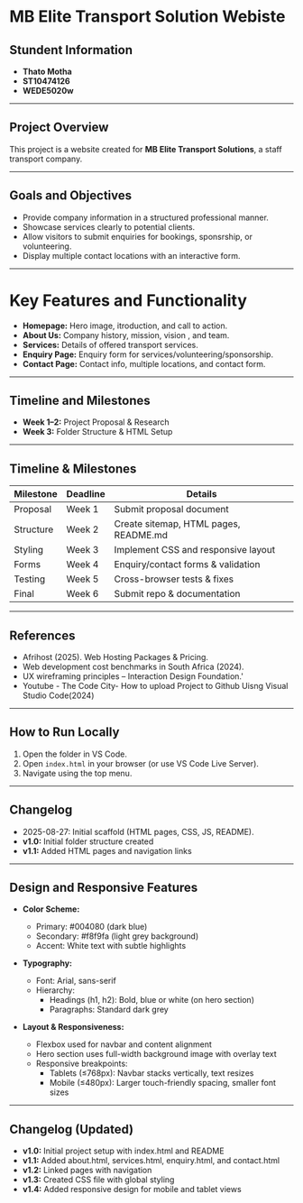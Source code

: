 # MB Elite Transport Solution Webiste 

## Stundent Information
- **Thato Motha**
- **ST10474126**
- **WEDE5020w**

---

## Project Overview
This project is a website created for **MB Elite Transport Solutions**, a staff transport company.

---

## Goals and Objectives
- Provide company information in a structured professional manner.
- Showcase services clearly to potential clients.
- Allow visitors to submit enquiries for bookings, sponsrship, or volunteering.
- Display multiple contact locations with an interactive form.

---

# Key Features and Functionality
- **Homepage:** Hero image, itroduction, and call to action.
- **About Us:** Company history, mission, vision , and team.
- **Services:** Details of offered transport services.  
- **Enquiry Page:** Enquiry form for services/volunteering/sponsorship.  
- **Contact Page:** Contact info, multiple locations, and contact form.  

---

## Timeline and Milestones  
- **Week 1–2:** Project Proposal & Research  
- **Week 3:** Folder Structure & HTML Setup  

---

## Timeline & Milestones
| Milestone | Deadline | Details |
|---|---|---|
| Proposal | Week 1 | Submit proposal document |
| Structure | Week 2 | Create sitemap, HTML pages, README.md |
| Styling | Week 3 | Implement CSS and responsive layout |
| Forms | Week 4 | Enquiry/contact forms & validation |
| Testing | Week 5 | Cross-browser tests & fixes |
| Final | Week 6 | Submit repo & documentation |

---

## References
- Afrihost (2025). Web Hosting Packages & Pricing.
- Web development cost benchmarks in South Africa (2024).
- UX wireframing principles – Interaction Design Foundation.'
-  Youtube - The Code City- How to upload Project to Github Uisng Visual Studio Code(2024)


---

## How to Run Locally
1. Open the folder in VS Code.
2. Open `index.html` in your browser (or use VS Code Live Server).
3. Navigate using the top menu.

---

## Changelog
- 2025-08-27: Initial scaffold (HTML pages, CSS, JS, README).
- **v1.0:** Initial folder structure created  
- **v1.1:** Added HTML pages and navigation links  

---

## Design and Responsive Features  

- **Color Scheme:**  
  - Primary: #004080 (dark blue)  
  - Secondary: #f8f9fa (light grey background)  
  - Accent: White text with subtle highlights  

- **Typography:**  
  - Font: Arial, sans-serif  
  - Hierarchy:  
    - Headings (h1, h2): Bold, blue or white (on hero section)  
    - Paragraphs: Standard dark grey  

- **Layout & Responsiveness:**  
  - Flexbox used for navbar and content alignment  
  - Hero section uses full-width background image with overlay text  
  - Responsive breakpoints:  
    - Tablets (≤768px): Navbar stacks vertically, text resizes  
    - Mobile (≤480px): Larger touch-friendly spacing, smaller font sizes  

---

## Changelog (Updated)  
- **v1.0:** Initial project setup with index.html and README  
- **v1.1:** Added about.html, services.html, enquiry.html, and contact.html  
- **v1.2:** Linked pages with navigation  
- **v1.3:** Created CSS file with global styling  
- **v1.4:** Added responsive design for mobile and tablet views  

